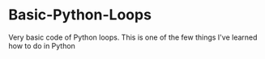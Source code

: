 # Basic-Python-Loops

Very basic code of Python loops. This is one of the few things I've learned how to do in Python
